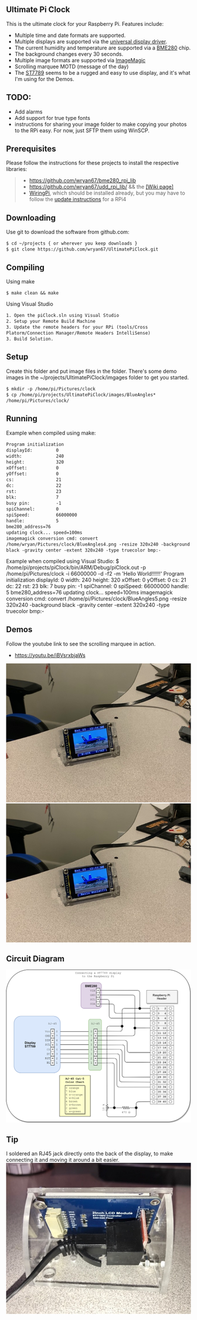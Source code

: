 Ultimate Pi Clock
-----------------

This is the ultimate clock for your Raspberry Pi.  Features include:

- Multiple time and date formats are supported.   
- Multiple displays are supported via the [universal display driver](https://github.com/wryan67/udd_rpi_lib/blob/master/README.md).  
- The current humidity and temperature are supported via a [BME280](https://smile.amazon.com/gp/product/B07KYJNFMD) chip.  
- The background changes every 30 seconds.  
- Multiple image formats are supported via [ImageMagic](https://imagemagick.org/)
- Scrolling marquee MOTD (message of the day)
- The [ST7789](https://smile.amazon.com/gp/product/B081Q79X2F) seems to be a rugged and easy to use display, and it's what I'm using for the Demos.

## TODO:
- Add alarms
- Add support for true type fonts
- instructions for sharing your image folder to make copying your photos to the RPi easy.  For now, just SFTP them using WinSCP.

## Prerequisites

Please follow the instructions for these projects to install the respective libraries:

> * https://github.com/wryan67/bme280_rpi_lib
> * https://github.com/wryan67/udd_rpi_lib/  && the [[Wiki page]](https://github.com/wryan67/udd_rpi_lib/wiki)
> * [WiringPi](http://wiringpi.com/), which should be installed already, but you may have to follow the [update instructions](http://wiringpi.com/wiringpi-updated-to-2-52-for-the-raspberry-pi-4b/) for a RPi4

## Downloading

Use git to download the software from github.com:

    $ cd ~/projects { or wherever you keep downloads }
    $ git clone https://github.com/wryan67/UltimatePiClock.git

## Compiling

Using make

    $ make clean && make

Using Visual Studio

    1. Open the piClock.sln using Visual Studio 
    2. Setup your Remote Build Machine
    3. Update the remote headers for your RPi (tools/Cross Platorm/Connection Manager/Remote Headers IntelliSense)
    3. Build Solution.

## Setup

Create this folder and put image files in the folder.  There's some demo images in the ~/projects/UltimatePiClock/imgages folder to get you started.

    $ mkdir -p /home/pi/Pictures/clock
    $ cp /home/pi/projects/UltimatePiClock/images/BlueAngles* /home/pi/Pictures/clock/

## Running

Example when compiled using make:

    Program initialization
    displayId:         0
    width:             240
    height:            320
    xOffset:           0
    yOffset:           0
    cs:                21
    dc:                22
    rst:               23
    blk:               7
    busy pin:          -1
    spiChannel:        0
    spiSpeed:          66000000
    handle:            5
    bme280_address=76
    updating clock... speed=100ms
    imagemagick conversion cmd: convert /home/wryan/Pictures/clock/BlueAngles4.png -resize 320x240 -background black -gravity center -extent 320x240 -type truecolor bmp:-



Example when compiled using Visual Studio:
$ /home/pi/projects/piClock/bin/ARM/Debug/piClock.out -p /home/pi/Pictures/clock -i 66000000 -d -f2 -m 'Hello World!!!!!!'
    Program initialization
    displayId:         0
    width:             240
    height:            320
    xOffset:           0
    yOffset:           0
    cs:                21
    dc:                22
    rst:               23
    blk:               7
    busy pin:          -1
    spiChannel:        0
    spiSpeed:          66000000
    handle:            5
    bme280_address=76
    updating clock... speed=100ms
    imagemagick conversion cmd: convert /home/pi/Pictures/clock/BlueAngles5.png -resize 320x240 -background black -gravity center -extent 320x240 -type truecolor bmp:-


## Demos

Follow the youtube link to see the scrolling marquee in action.

- https://youtu.be/iBVsrxbjaWs

![pi clock preview 1](https://github.com/wryan67/UltimatePiClock/blob/master/readme/image3.jpeg?raw=true)
![pi clock preview 2](https://github.com/wryan67/UltimatePiClock/blob/master/readme/image4.jpeg?raw=true)


## Circuit Diagram

![circuit diagram](https://github.com/wryan67/UltimatePiClock/blob/master/readme/circuit%20diagram.png?raw=true)


## Tip
I soldered an RJ45 jack directly onto the back of the display, to make connecting it and moving it around a bit easier.
![pi clock](https://github.com/wryan67/UltimatePiClock/blob/master/readme/example1.jpg?raw=true)

